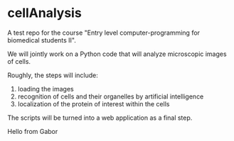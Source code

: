 # cellAnalysis
A test repo for the course "Entry level computer-programming for biomedical students II".

We will jointly work on a Python code that will analyze microscopic images of cells. 

Roughly, the steps will include:

1. loading the images
2. recognition of cells and their organelles by artificial intelligence
3. localization of the protein of interest within the cells

The scripts will be turned into a web application as a final step.

Hello from Gabor
